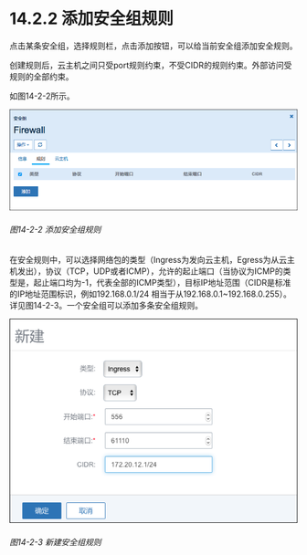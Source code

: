 # 14.2.2 添加安全组规则

点击某条安全组，选择规则栏，点击添加按钮，可以给当前安全组添加安全规则。

创建规则后，云主机之间只受port规则约束，不受CIDR的规则约束。外部访问受规则的全部约束。

如图14-2-2所示。

![png](../images/14-2-2.png "图14-2-2 新建安全组规则")

###### 图14-2-2 添加安全组规则

在安全规则中，可以选择网络包的类型（Ingress为发向云主机，Egress为从云主机发出），协议（TCP，UDP或者ICMP），允许的起止端口（当协议为ICMP的类型是，起止端口均为-1，代表全部的ICMP类型），目标IP地址范围（CIDR是标准的IP地址范围标识，例如192.168.0.1/24 相当于从192.168.0.1~192.168.0.255）。详见图14-2-3。一个安全组可以添加多条安全组规则。

![png](../images/14-2-3.png "图14-2-3  添加安全组规则")

###### 图14-2-3  新建安全组规则



